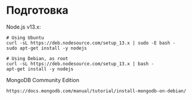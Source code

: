 # Подготовка

Node.js v13.x:

```
# Using Ubuntu
curl -sL https://deb.nodesource.com/setup_13.x | sudo -E bash -
sudo apt-get install -y nodejs

# Using Debian, as root
curl -sL https://deb.nodesource.com/setup_13.x | bash -
apt-get install -y nodejs
```

MongoDB Community Edition
```
https://docs.mongodb.com/manual/tutorial/install-mongodb-on-debian/
```